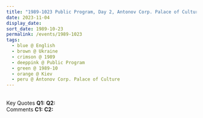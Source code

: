 ```yaml
---
title: "1989-1023 Public Program, Day 2, Antonov Corp. Palace of Culture (now Bingo club), prospect Peremogy 112, Kiev, Ukraine"
date: 2023-11-04
display_date: 
sort_date: 1989-10-23
permalink: /events/1989-1023
tags:
  - blue @ English
  - brown @ Ukraine
  - crimson @ 1989
  - deeppink @ Public Program
  - green @ 1989-10
  - orange @ Kiev
  - peru @ Antonov Corp. Palace of Culture
---
```


<br>

<wave-list>
  <list-title color="DarkSeaGreen" width="55">Key Quotes</list-title>
  <list-item color="BlanchedAlmond" width="280"><b>Q1:</b> <i></i></list-item>
  <list-item color="Lavender" width="280"><b>Q2:</b> <i></i></list-item>
</wave-list>

<br>

<wave-list>
  <list-title color="DarkSeaGreen" width="55">Comments</list-title>
  <list-item color="BlanchedAlmond" width="280"><b>C1:</b> <i></i></list-item>
  <list-item color="Lavender" width="280"><b>C2:</b> <i></i></list-item>
</wave-list>